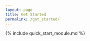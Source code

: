 ```yaml
---
layout: page
title: Get Started
permalink: /get_started/
---
```


{% include quick_start_module.md %}
